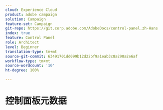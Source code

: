 ```yaml
---
cloud: Experience Cloud
product: adobe campaign
solution: Campaign
feature-set: Campaign
git-repo: https://git.corp.adobe.com/AdobeDocs/control-panel.zh-Hans
index: true
feature: Control Panel
role: Architect
level: Beginner
translation-type: tm+mt
source-git-commit: 63491701dd099b12d22bf9a1eab3c8a290a2e6af
workflow-type: tm+mt
source-wordcount: '10'
ht-degree: 100%

---
```



# 控制面板元数据
